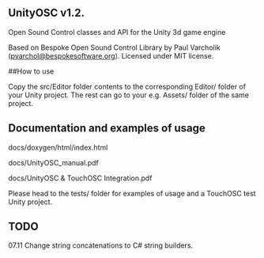 ## UnityOSC v1.2.

Open Sound Control classes and API for the Unity 3d game engine

Based on Bespoke Open Sound Control Library by Paul Varcholik (pvarchol@bespokesoftware.org).
Licensed under MIT license.

##How to use

Copy the src/Editor folder contents to the corresponding Editor/ folder of your Unity project. The rest can go to your e.g. Assets/ folder of the same project.

## Documentation and examples of usage

docs/doxygen/html/index.html

docs/UnityOSC_manual.pdf

docs/UnityOSC & TouchOSC Integration.pdf 

Please head to the tests/ folder for examples of usage and a TouchOSC test Unity project.

## TODO

07.11 Change string concatenations to C# string builders.
